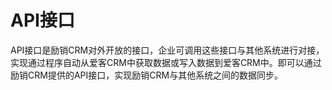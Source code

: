 # API接口

API接口是励销CRM对外开放的接口，企业可调用这些接口与其他系统进行对接，实现通过程序自动从爱客CRM中获取数据或写入数据到爱客CRM中。即可以通过励销CRM提供的API接口，实现励销CRM与其他系统之间的数据同步。

